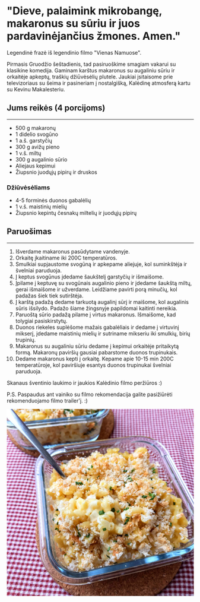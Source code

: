 # "Dieve, palaimink mikrobangę, makaronus su sūriu ir juos pardavinėjančius žmones. Amen."

Legendinė frazė iš legendinio filmo "Vienas Namuose".

Pirmasis Gruodžio šeštadienis, tad pasiruoškime smagiam vakarui su klasikine komedija. Gaminam karštus makaronus su augaliniu sūriu ir orkaitėje apkeptų, traškių džiūvėsėlių plutele. Jaukiai įsitaisome prie televizoriaus su šeima ir pasineriam į nostalgišką, Kalėdinę atmosferą kartu su Kevinu Makalesteriu.

## Jums reikės (4 porcijoms)
<hr/>

* 500 g makaronų
* 1 didelio svogūno
* 1 a.š. garstyčių
* 300 g avižų pieno
* 1 v.š. miltų 
* 300 g augalinio sūrio
* Aliejaus kepimui
* Žiupsnio juodųjų pipirų ir druskos
  
### Džiūvėsėliams

* 4-5 forminės duonos gabalėlių
* 1 v.š. maistinių mielių
* Žiupsnio kepintų česnakų miltelių ir juodųjų pipirų 

## Paruošimas
<hr/>

1. Išverdame makaronus pasūdytame vandenyje.
2. Orkaitę įkaitiname iki 200C temperatūros.
3. Smulkiai supjaustome svogūną ir apkepame aliejuje, kol suminkštėja ir švelniai paruduoja. 
4. Į keptus svogūnus įdedame šaukštelį garstyčių ir išmaišome. 
5. Įpilame į keptuvę su svogūnais augalinio pieno ir įdedame šaukštą miltų, gerai išmaišome ir užverdame. Leidžiame pavirti porą minučių, kol padažas šiek tiek sutirštėja.
6. Į karštą padažą dedame tarkuotą augalinį sūrį ir maišome, kol augalinis sūris išsilydo. Padažo šiame žingsnyje papildomai kaitinti nereikia.
7. Paruoštą sūrio padažą pilame į virtus makaronus. Išmaišome, kad tolygiai pasiskirstytų. 
8. Duonos riekeles suplėšome mažais gabalėliais ir dedame į virtuvinį mikserį, įdedame maistinių mielių ir sutriname mikseriu iki smulkių, birių trupinių. 
9. Makaronus su augaliniu sūriu dedame į kepimui orkaitėje pritaikytą formą. Makaronų paviršių gausiai pabarstome duonos trupinukais. 
10. Dedame makaronus kepti į orkaitę. Kepame apie 10-15 min 200C temperatūroje, kol paviršiuje esantys duonos trupinukai švelniai paruduoja. 

Skanaus šventinio laukimo ir jaukios Kalėdinio filmo peržiūros :)

P.S. Paspaudus ant vainiko su filmo rekomendacija galite pasižiūrėti rekomenduojamo filmo trailer'į. :)

![name](../../pav/makaronai_su_suriu.jpg)

